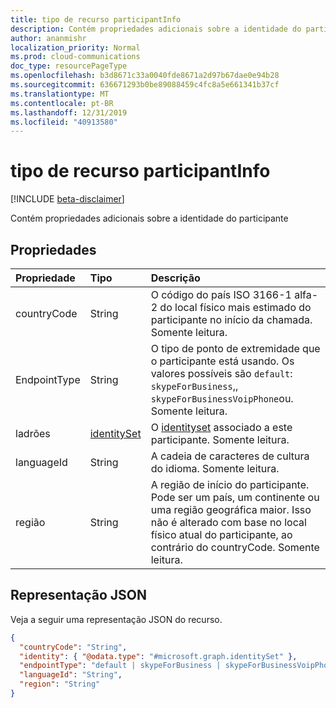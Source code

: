 ```yaml
---
title: tipo de recurso participantInfo
description: Contém propriedades adicionais sobre a identidade do participante
author: ananmishr
localization_priority: Normal
ms.prod: cloud-communications
doc_type: resourcePageType
ms.openlocfilehash: b3d8671c33a0040fde8671a2d97b67dae0e94b28
ms.sourcegitcommit: 636671293b0be89088459c4fc8a5e661341b37cf
ms.translationtype: MT
ms.contentlocale: pt-BR
ms.lasthandoff: 12/31/2019
ms.locfileid: "40913580"
---
```

# <a name="participantinfo-resource-type"></a>tipo de recurso participantInfo

[!INCLUDE [beta-disclaimer](../../includes/beta-disclaimer.md)]

Contém propriedades adicionais sobre a identidade do participante

## <a name="properties"></a>Propriedades

| Propriedade       | Tipo                          | Descrição                                                                                                                                                |
|:---------------|:------------------------------|:-----------------------------------------------------------------------------------------------------------------------------------------------------------|
| countryCode    | String                        | O código do país ISO 3166-1 alfa-2 do local físico mais estimado do participante no início da chamada. Somente leitura.                             |
| EndpointType   | String                        | O tipo de ponto de extremidade que o participante está usando. Os valores possíveis são `default`: `skypeForBusiness`,, `skypeForBusinessVoipPhone`ou. Somente leitura.              |
| ladrões       | [identitySet](identityset.md) | O [identityset](identityset.md) associado a este participante. Somente leitura.                                                                             |
| languageId     | String                        | A cadeia de caracteres de cultura do idioma. Somente leitura.                                                                                                                    |
| região         | String                        | A região de início do participante. Pode ser um país, um continente ou uma região geográfica maior. Isso não é alterado com base no local físico atual do participante, ao contrário do countryCode. Somente leitura. |

## <a name="json-representation"></a>Representação JSON

Veja a seguir uma representação JSON do recurso.

<!-- {
  "blockType": "resource",
  "optionalProperties": [
    "countryCode",
    "endpointType",
    "languageId",
    "region"
  ],
  "@odata.type": "microsoft.graph.participantInfo"
}-->
```json
{
  "countryCode": "String",
  "identity": { "@odata.type": "#microsoft.graph.identitySet" },
  "endpointType": "default | skypeForBusiness | skypeForBusinessVoipPhone",
  "languageId": "String",
  "region": "String"
}
```

<!-- uuid: 8fcb5dbc-d5aa-4681-8e31-b001d5168d79
2015-10-25 14:57:30 UTC -->
<!--
{
  "type": "#page.annotation",
  "description": "participantInfo resource",
  "keywords": "",
  "section": "documentation",
  "tocPath": "",
  "suppressions": []
}
-->
